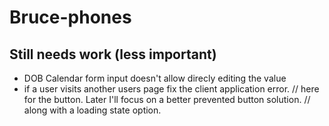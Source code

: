 # Bruce-phones

## Still needs work (less important)
- DOB Calendar form input doesn't allow direcly editing the value
- if a user visits another users page fix the client application error.
		// here for the button. Later I'll focus on a better prevented button solution.
		// along with a loading state option.